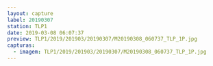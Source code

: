 ```yaml
---
layout: capture
label: 20190307
station: TLP1
date: 2019-03-08 06:07:37
preview: TLP1/2019/201903/20190307/M20190308_060737_TLP_1P.jpg
capturas:
  - imagem: TLP1/2019/201903/20190307/M20190308_060737_TLP_1P.jpg
---
```

